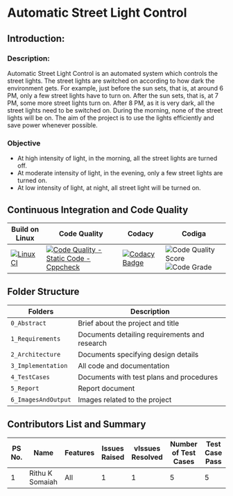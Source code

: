 # Automatic Street Light Control

## Introduction:

### Description:
Automatic Street Light Control is an automated system which controls the street lights. The street lights are switched on according to how dark the environment gets. For example, just before the sun sets, that is, at around 6 PM, only a few street lights have to turn on. After the sun sets, that is, at 7 PM, some more street lights turn on. After 8 PM, as it is very dark, all the street lights need to be switched on. During the morning, none of the street lights will be on. The aim of the project is to use the lights efficiently and save power whenever possible.


### Objective
* At high intensity of light, in the morning, all the street lights are turned off.
* At moderate intensity of light, in the evening, only a few street lights are turned on.
* At low intensity of light, at night, all street light will be turned on.


## Continuous Integration and Code Quality
| Build on Linux | Code Quality | Codacy | Codiga |
| --- | --- | --- | --- |
| [![Linux CI](https://github.com/s-rithu020/M2_Automatic_Street_Light_Control/actions/workflows/linux-CI.yml/badge.svg)](https://github.com/s-rithu020/M2_Automatic_Street_Light_Control/actions/workflows/linux-CI.yml) | [![Code Quality - Static Code - Cppcheck](https://github.com/s-rithu020/M2_Automatic_Street_Light_Control/actions/workflows/cppcheck.yml/badge.svg)](https://github.com/s-rithu020/M2_Automatic_Street_Light_Control/actions/workflows/cppcheck.yml) | [![Codacy Badge](https://app.codacy.com/project/badge/Grade/2af619efd3174775b1bb18267007cd97)](https://www.codacy.com/gh/s-rithu020/M2_Automatic_Street_Light_Control/dashboard?utm_source=github.com&amp;utm_medium=referral&amp;utm_content=s-rithu020/M2_Automatic_Street_Light_Control&amp;utm_campaign=Badge_Grade) | ![Code Quality Score](https://api.codiga.io/project/33071/score/svg) ![Code Grade](https://api.codiga.io/project/33071/status/svg) |


## Folder Structure
Folders                | Description
----------------------| -----------------------------------------
`0_Abstract`          | Brief about the project and title
`1_Requirements`      | Documents detailing requirements and research
`2_Architecture`      | Documents specifying design details
`3_Implementation`    | All code and documentation
`4_TestCases` | Documents with test plans and procedures
`5_Report`            | Report document
`6_ImagesAndOutput`            | Images related to the project

## Contributors List and Summary

PS No. |  Name   |    Features    | Issues Raised |vIssues Resolved | Number of Test Cases | Test Case Pass
-------|---------|----------------|----------------|---------------|-------------|--------------
1 | Rithu K Somaiah  | All    | 1   | 1   |5 |5    
  
